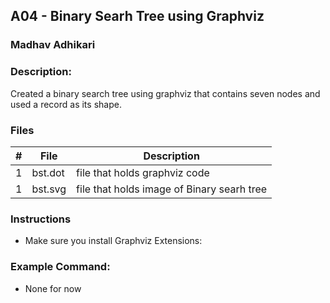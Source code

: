
## A04 - Binary Searh Tree using Graphviz
### Madhav Adhikari
### Description:
Created a binary search tree using graphviz that contains seven nodes and used a record as its shape.



### Files

|   #   | File            | Description                                        |
| :---: | --------------- | -------------------------------------------------- |
|   1   | bst.dot        | file that holds graphviz code    |
|   1   | bst.svg       | file that holds image of Binary searh tree    |



### Instructions

- Make sure you install Graphviz Extensions:


### Example Command:
- None for now

